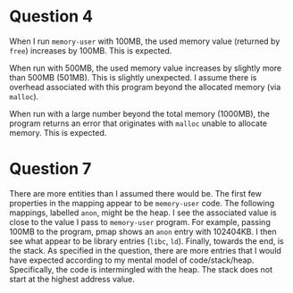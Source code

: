 # Question 4

When I run `memory-user` with 100MB, the used memory value (returned by `free`) increases by 100MB.
This is expected.

When run with 500MB, the used memory value increases by slightly more than 500MB (501MB).
This is slightly unexpected. I assume there is overhead associated with this program beyond
the allocated memory (via `malloc`).

When run with a large number beyond the total memory (1000MB), the program returns an error
that originates with `malloc` unable to allocate memory. This is expected.

# Question 7

There are more entities than I assumed there would be.
The first few properties in the mapping appear to be `memory-user` code.
The following mappings, labelled `anon`, might be the heap. I see the associated value
is close to the value I pass to `memory-user` program. For example, passing 100MB to the program,
pmap shows an `anon` entry with 102404KB.
I then see what appear to be library entries (`libc`, `ld`).
Finally, towards the end, is the stack.
As specified in the question, there are more entries that I would have expected according to my
mental model of code/stack/heap. Specifically, the code is intermingled with the heap. The stack
does not start at the highest address value.
